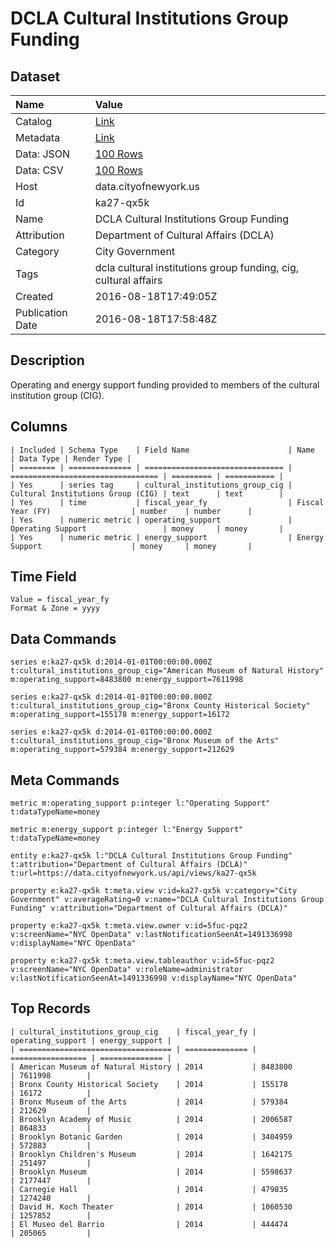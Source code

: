 # DCLA Cultural Institutions Group Funding

## Dataset

| Name | Value |
| :--- | :---- |
| Catalog | [Link](https://catalog.data.gov/dataset/dcla-cultural-institutions-group-funding) |
| Metadata | [Link](https://data.cityofnewyork.us/api/views/ka27-qx5k) |
| Data: JSON | [100 Rows](https://data.cityofnewyork.us/api/views/ka27-qx5k/rows.json?max_rows=100) |
| Data: CSV | [100 Rows](https://data.cityofnewyork.us/api/views/ka27-qx5k/rows.csv?max_rows=100) |
| Host | data.cityofnewyork.us |
| Id | ka27-qx5k |
| Name | DCLA Cultural Institutions Group Funding |
| Attribution | Department of Cultural Affairs (DCLA) |
| Category | City Government |
| Tags | dcla cultural institutions group funding, cig, cultural affairs |
| Created | 2016-08-18T17:49:05Z |
| Publication Date | 2016-08-18T17:58:48Z |

## Description

Operating and energy support funding provided to members of the cultural institution group (CIG).

## Columns

```ls
| Included | Schema Type    | Field Name                      | Name                              | Data Type | Render Type |
| ======== | ============== | =============================== | ================================= | ========= | =========== |
| Yes      | series tag     | cultural_institutions_group_cig | Cultural Institutions Group (CIG) | text      | text        |
| Yes      | time           | fiscal_year_fy                  | Fiscal Year (FY)                  | number    | number      |
| Yes      | numeric metric | operating_support               | Operating Support                 | money     | money       |
| Yes      | numeric metric | energy_support                  | Energy Support                    | money     | money       |
```

## Time Field

```ls
Value = fiscal_year_fy
Format & Zone = yyyy
```

## Data Commands

```ls
series e:ka27-qx5k d:2014-01-01T00:00:00.000Z t:cultural_institutions_group_cig="American Museum of Natural History" m:operating_support=8483800 m:energy_support=7611998

series e:ka27-qx5k d:2014-01-01T00:00:00.000Z t:cultural_institutions_group_cig="Bronx County Historical Society" m:operating_support=155178 m:energy_support=16172

series e:ka27-qx5k d:2014-01-01T00:00:00.000Z t:cultural_institutions_group_cig="Bronx Museum of the Arts" m:operating_support=579384 m:energy_support=212629
```

## Meta Commands

```ls
metric m:operating_support p:integer l:"Operating Support" t:dataTypeName=money

metric m:energy_support p:integer l:"Energy Support" t:dataTypeName=money

entity e:ka27-qx5k l:"DCLA Cultural Institutions Group Funding" t:attribution="Department of Cultural Affairs (DCLA)" t:url=https://data.cityofnewyork.us/api/views/ka27-qx5k

property e:ka27-qx5k t:meta.view v:id=ka27-qx5k v:category="City Government" v:averageRating=0 v:name="DCLA Cultural Institutions Group Funding" v:attribution="Department of Cultural Affairs (DCLA)"

property e:ka27-qx5k t:meta.view.owner v:id=5fuc-pqz2 v:screenName="NYC OpenData" v:lastNotificationSeenAt=1491336998 v:displayName="NYC OpenData"

property e:ka27-qx5k t:meta.view.tableauthor v:id=5fuc-pqz2 v:screenName="NYC OpenData" v:roleName=administrator v:lastNotificationSeenAt=1491336998 v:displayName="NYC OpenData"
```

## Top Records

```ls
| cultural_institutions_group_cig    | fiscal_year_fy | operating_support | energy_support | 
| ================================== | ============== | ================= | ============== | 
| American Museum of Natural History | 2014           | 8483800           | 7611998        | 
| Bronx County Historical Society    | 2014           | 155178            | 16172          | 
| Bronx Museum of the Arts           | 2014           | 579384            | 212629         | 
| Brooklyn Academy of Music          | 2014           | 2006587           | 864833         | 
| Brooklyn Botanic Garden            | 2014           | 3404959           | 572883         | 
| Brooklyn Children's Museum         | 2014           | 1642175           | 251497         | 
| Brooklyn Museum                    | 2014           | 5598637           | 2177447        | 
| Carnegie Hall                      | 2014           | 479835            | 1274240        | 
| David H. Koch Theater              | 2014           | 1060530           | 1257852        | 
| El Museo del Barrio                | 2014           | 444474            | 205065         | 
```